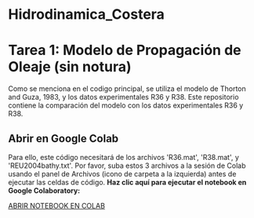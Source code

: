 # Hidrodinamica_Costera
# Tarea 1: Modelo de Propagación de Oleaje (sin notura)
Como se menciona en el codigo principal, se utiliza el modelo de Thorton and Guza, 1983, y los datos experimentales R36 y R38.
Este repositorio contiene la comparación del modelo con los datos experimentales R36 y R38.

## Abrir en Google Colab
Para ello, este código necesitará de los archivos 'R36.mat', 'R38.mat', y 'REU2004bathy.txt'.
Por favor, suba estos 3 archivos a la sesión de Colab usando el panel de Archivos (icono de carpeta a la izquierda) antes de ejecutar las celdas de código.
**Haz clic aquí para ejecutar el notebook en Google Colaboratory:**

[ABRIR NOTEBOOK EN COLAB](https://colab.research.google.com/github/piafran8/tarea1_hidrodinamicacostera.ipynb)
